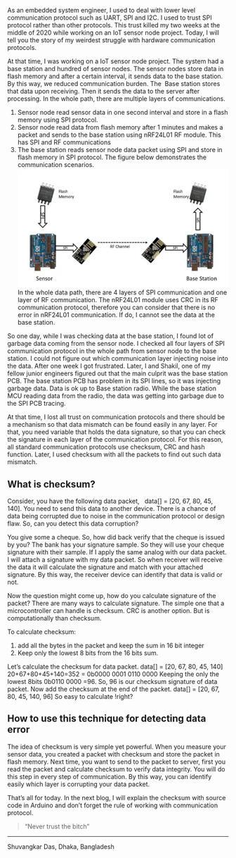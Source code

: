 As an embedded system engineer, I used to deal with lower level communication protocol such as UART, SPI and I2C. I used to trust SPI protocol rather than other protocols. This trust killed my two weeks at the middle of 2020 while working on an IoT sensor node project. Today, I will tell you the story of my weirdest struggle with hardware communication protocols.

At that time, I was working on a IoT sensor node project. The system had a base station and hundred of sensor nodes. The sensor nodes store data in flash memory and  after a certain interval, it sends data to the base station. By this way, we reduced communication burden. The  Base station stores that data upon receiving. Then it sends the data to the server after processing. In the whole path, there are multiple layers of communications. 
1. Sensor node read sensor data in one second interval and store in a flash memory using SPI protocol.
2. Sensor node read data from flash memory after 1 minutes and makes a packet and sends to the base station using nRF24L01 RF module. This has SPI and RF communications
3. The base station reads sensor node data packet using SPI and store in flash memory in SPI protocol. 
The figure below demonstrates the communication scenarios. 
![Communication in IoT Embedded Project](/assets/images/Pasted-image-20220806113242.png)
In the whole data path, there are 4 layers of SPI communication and one layer of RF communication. The nRF24L01 module uses CRC in its RF communication protocol, therefore you can consider that there is no error in nRF24L01 communication. If do, I cannot see the data at the base station. 

So one day, while I was checking data at the base station, I found  lot of garbage data coming from the sensor node. I checked all four layers of SPI communication protocol in the whole path from sensor node to the base station. I could not figure out which communication layer injecting noise into the data. After one week I got frustrated. Later, I and Shakil, one of my fellow junior engineers figured out that the main culprit was the base station PCB. The base station PCB has problem in its SPI lines, so it was injecting garbage data. Data is ok up to Base station radio. While the base station MCU reading data from the radio, the data was getting into garbage due to the SPI PCB tracing.

At that time, I lost all trust on communication protocols and there should be a mechanism so that data mismatch can be found easily in any layer. For that, you need variable that holds the data signature, so that you can check the signature in each layer of the communication protocol. For this reason, all standard communication protocols use checksum, CRC and  hash function.  Later, I used checksum with all the packets to find out such data mismatch. 
## What is checksum?
Consider, you have the following data packet,   data[] = [20, 67, 80, 45, 140]. You need to send this data to another device. There is a chance of data being corrupted due to noise in the communication protocol or design flaw. So, can you detect this data corruption?

You give some a cheque. So, how did back verify that the cheque is issued by you? The bank has your signature sample. So they will use your cheque signature with their sample. If I apply the same analog with our data packet. I will attach a signature with my data packet. So when receiver will receive the data it will calculate the signature and match with your attached signature. By this way, the receiver device can identify that data is valid or not. 

Now the question might come up, how do you calculate signature of the packet? There are many ways to calculate signature. The simple one that a microcontroller can handle is checksum. CRC is another option. But is computationally  than checksum. 

To calculate checksum:
1.  add all the bytes in the packet and keep the sum in 16 bit integer
2.  Keep only the lowest 8 bits from the 16 bits sum.

Let’s calculate the checksum for data packet. 
data[] = [20, 67, 80, 45, 140]
20+67+80+45+140=352 = 0b0000 0001 0110 0000 
Keeping the only the lowest 8bits 0b0110 0000 =96. So, 96 is our checksum signature of data packet.  Now add the checksum at the end of the packet.
data[] = [20, 67, 80, 45, 140, 96]
So easy to calculate !right?

## How to use this technique for detecting data error
The idea of checksum is very simple yet powerful. When you measure your sensor data, you created a packet with checksum and store the packet in flash memory. Next time, you want to send to the packet to server, first you read the packet and calculate checksum  to verify data integrity. You will do this step in every step of communication. By this way, you can identify easily which layer is corrupting your data packet. 

That’s all for today. In the next blog,  I will explain the checksum with source code in Arduino and  don’t forget the  rule of working with communication protocol.
>“Never trust  the bitch”

---
Shuvangkar Das, Dhaka, Bangladesh